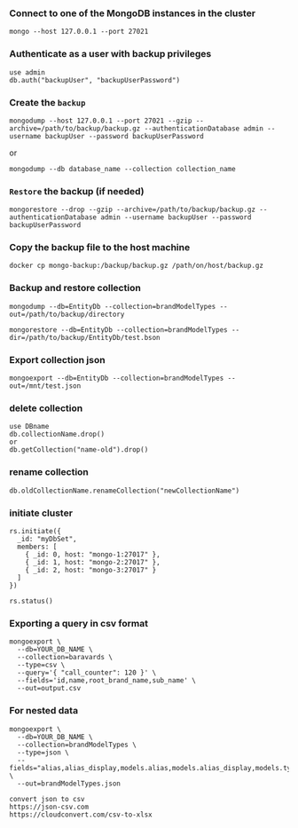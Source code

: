 ### Connect to one of the MongoDB instances in the cluster
```
mongo --host 127.0.0.1 --port 27021
```

### Authenticate as a user with backup privileges
```
use admin
db.auth("backupUser", "backupUserPassword")
```
### Create the `backup`
```
mongodump --host 127.0.0.1 --port 27021 --gzip --archive=/path/to/backup/backup.gz --authenticationDatabase admin --username backupUser --password backupUserPassword
```
or
```
mongodump --db database_name --collection collection_name
```
### `Restore` the backup (if needed)
```
mongorestore --drop --gzip --archive=/path/to/backup/backup.gz --authenticationDatabase admin --username backupUser --password backupUserPassword
```
### Copy the backup file to the host machine
```
docker cp mongo-backup:/backup/backup.gz /path/on/host/backup.gz
```
### Backup and restore collection
```
mongodump --db=EntityDb --collection=brandModelTypes --out=/path/to/backup/directory
```
```
mongorestore --db=EntityDb --collection=brandModelTypes --dir=/path/to/backup/EntityDb/test.bson
```
### Export collection json
```
mongoexport --db=EntityDb --collection=brandModelTypes --out=/mnt/test.json
```
### delete collection 
```
use DBname
db.collectionName.drop()
or
db.getCollection("name-old").drop()
```
### rename collection
```
db.oldCollectionName.renameCollection("newCollectionName")
```
### initiate cluster
```
rs.initiate({
  _id: "myDbSet",
  members: [
    { _id: 0, host: "mongo-1:27017" },
    { _id: 1, host: "mongo-2:27017" },
    { _id: 2, host: "mongo-3:27017" }
  ]
})
```
```
rs.status()
```
### Exporting a query in csv format
```
mongoexport \
  --db=YOUR_DB_NAME \
  --collection=baravards \
  --type=csv \
  --query='{ "call_counter": 120 }' \
  --fields='id,name,root_brand_name,sub_name' \
  --out=output.csv
```
### For nested data
```
mongoexport \
  --db=YOUR_DB_NAME \
  --collection=brandModelTypes \
  --type=json \
  --fields="alias,alias_display,models.alias,models.alias_display,models.types.alias,models.types.alias_display,models._id,models.types._id" \
  --out=brandModelTypes.json
```
```
convert json to csv
https://json-csv.com
https://cloudconvert.com/csv-to-xlsx
```
